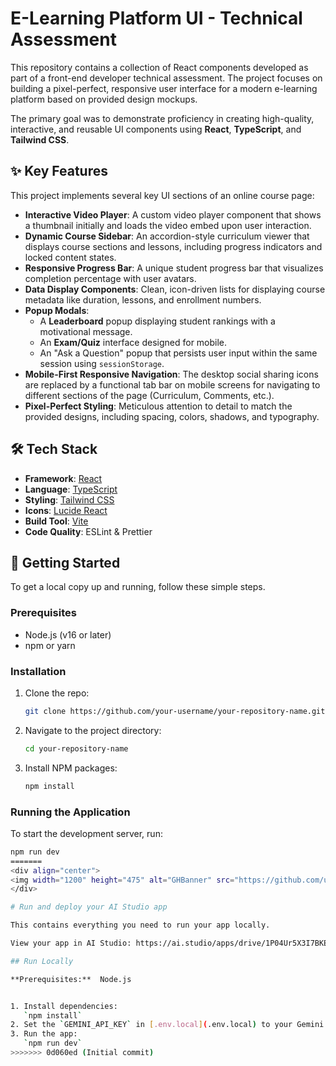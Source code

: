 # E-Learning Platform UI - Technical Assessment

This repository contains a collection of React components developed as part of a front-end developer technical assessment. The project focuses on building a pixel-perfect, responsive user interface for a modern e-learning platform based on provided design mockups.

The primary goal was to demonstrate proficiency in creating high-quality, interactive, and reusable UI components using **React**, **TypeScript**, and **Tailwind CSS**.


## ✨ Key Features

This project implements several key UI sections of an online course page:

*   **Interactive Video Player**: A custom video player component that shows a thumbnail initially and loads the video embed upon user interaction.
*   **Dynamic Course Sidebar**: An accordion-style curriculum viewer that displays course sections and lessons, including progress indicators and locked content states.
*   **Responsive Progress Bar**: A unique student progress bar that visualizes completion percentage with user avatars.
*   **Data Display Components**: Clean, icon-driven lists for displaying course metadata like duration, lessons, and enrollment numbers.
*   **Popup Modals**:
    *   A **Leaderboard** popup displaying student rankings with a motivational message.
    *   An **Exam/Quiz** interface designed for mobile.
    *   An "Ask a Question" popup that persists user input within the same session using `sessionStorage`.
*   **Mobile-First Responsive Navigation**: The desktop social sharing icons are replaced by a functional tab bar on mobile screens for navigating to different sections of the page (Curriculum, Comments, etc.).
*   **Pixel-Perfect Styling**: Meticulous attention to detail to match the provided designs, including spacing, colors, shadows, and typography.

## 🛠️ Tech Stack

*   **Framework**: [React](https://reactjs.org/)
*   **Language**: [TypeScript](https://www.typescriptlang.org/)
*   **Styling**: [Tailwind CSS](https://tailwindcss.com/)
*   **Icons**: [Lucide React](https://lucide.dev/)
*   **Build Tool**: [Vite](https://vitejs.dev/) 
*   **Code Quality**: ESLint & Prettier

## 🚀 Getting Started

To get a local copy up and running, follow these simple steps.

### Prerequisites

*   Node.js (v16 or later)
*   npm or yarn

### Installation

1.  Clone the repo:
    ```sh
    git clone https://github.com/your-username/your-repository-name.git
    ```
2.  Navigate to the project directory:
    ```sh
    cd your-repository-name
    ```
3.  Install NPM packages:
    ```sh
    npm install
    ```

### Running the Application

To start the development server, run:

```sh
npm run dev
=======
<div align="center">
<img width="1200" height="475" alt="GHBanner" src="https://github.com/user-attachments/assets/0aa67016-6eaf-458a-adb2-6e31a0763ed6" />
</div>

# Run and deploy your AI Studio app

This contains everything you need to run your app locally.

View your app in AI Studio: https://ai.studio/apps/drive/1P04Ur5X3I7BKEfOx2Yj9Wz2BEIXBNC2f

## Run Locally

**Prerequisites:**  Node.js


1. Install dependencies:
   `npm install`
2. Set the `GEMINI_API_KEY` in [.env.local](.env.local) to your Gemini API key
3. Run the app:
   `npm run dev`
>>>>>>> 0d060ed (Initial commit)
